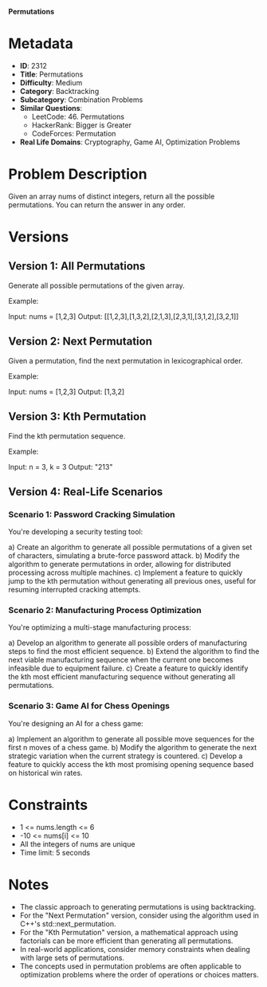**Permutations**

# Metadata

- **ID**: 2312
- **Title**: Permutations
- **Difficulty**: Medium
- **Category**: Backtracking
- **Subcategory**: Combination Problems
- **Similar Questions**:
  - LeetCode: 46. Permutations
  - HackerRank: Bigger is Greater
  - CodeForces: Permutation
- **Real Life Domains**: Cryptography, Game AI, Optimization Problems

# Problem Description

Given an array nums of distinct integers, return all the possible permutations. You can return the answer in any order.

# Versions

## Version 1: All Permutations

Generate all possible permutations of the given array.

Example:

Input: nums = [1,2,3]
Output: [[1,2,3],[1,3,2],[2,1,3],[2,3,1],[3,1,2],[3,2,1]]

## Version 2: Next Permutation

Given a permutation, find the next permutation in lexicographical order.

Example:

Input: nums = [1,2,3]
Output: [1,3,2]

## Version 3: Kth Permutation

Find the kth permutation sequence.

Example:

Input: n = 3, k = 3
Output: "213"

## Version 4: Real-Life Scenarios

### Scenario 1: Password Cracking Simulation

You're developing a security testing tool:

a) Create an algorithm to generate all possible permutations of a given set of characters, simulating a brute-force password attack.
b) Modify the algorithm to generate permutations in order, allowing for distributed processing across multiple machines.
c) Implement a feature to quickly jump to the kth permutation without generating all previous ones, useful for resuming interrupted cracking attempts.

### Scenario 2: Manufacturing Process Optimization

You're optimizing a multi-stage manufacturing process:

a) Develop an algorithm to generate all possible orders of manufacturing steps to find the most efficient sequence.
b) Extend the algorithm to find the next viable manufacturing sequence when the current one becomes infeasible due to equipment failure.
c) Create a feature to quickly identify the kth most efficient manufacturing sequence without generating all permutations.

### Scenario 3: Game AI for Chess Openings

You're designing an AI for a chess game:

a) Implement an algorithm to generate all possible move sequences for the first n moves of a chess game.
b) Modify the algorithm to generate the next strategic variation when the current strategy is countered.
c) Develop a feature to quickly access the kth most promising opening sequence based on historical win rates.

# Constraints

- 1 <= nums.length <= 6
- -10 <= nums[i] <= 10
- All the integers of nums are unique
- Time limit: 5 seconds

# Notes

- The classic approach to generating permutations is using backtracking.
- For the "Next Permutation" version, consider using the algorithm used in C++'s std::next_permutation.
- For the "Kth Permutation" version, a mathematical approach using factorials can be more efficient than generating all permutations.
- In real-world applications, consider memory constraints when dealing with large sets of permutations.
- The concepts used in permutation problems are often applicable to optimization problems where the order of operations or choices matters.
